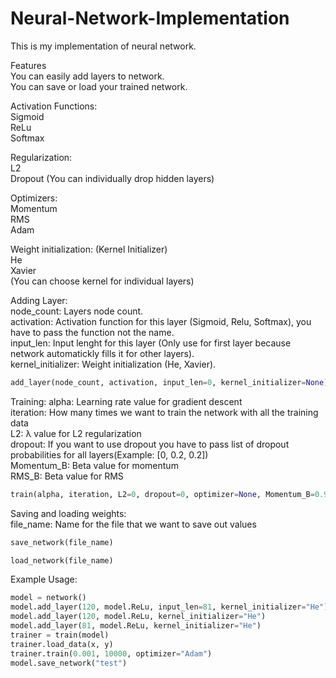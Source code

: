 # Neural-Network-Implementation
 This is my implementation of neural network.

Features<br/>
You can easily add layers to network.<br/>
You can save or load your trained network.<br/>


Activation Functions:<br/>
Sigmoid<br/>
ReLu<br/>
Softmax<br/>

Regularization:<br/>
L2<br/>
Dropout (You can individually drop hidden layers)<br/>

Optimizers:<br/>
Momentum<br/>
RMS<br/>
Adam<br/>

Weight initialization: (Kernel Initializer)<br/>
He<br/>
Xavier<br/>
(You can choose kernel for individual layers)

Adding Layer:<br/>
node_count: Layers node count.<br/>
activation: Activation function for this layer (Sigmoid, Relu, Softmax), you have to pass the function not the name.<br/>
input_len: Input lenght for this layer (Only use for first layer because network automatickly fills it for other layers).<br/>
kernel_initializer: Weight initialization (He, Xavier).<br/>

```python
add_layer(node_count, activation, input_len=0, kernel_initializer=None)
```

Training:
alpha: Learning rate value for gradient descent<br/>
iteration: How many times we want to train the network with all the training data<br/>
L2: λ value for L2 regularization<br/>
dropout: If you want to use dropout you have to pass list of dropout probabilities for all layers(Example: [0, 0.2, 0.2])<br/>
Momentum_B: Beta value for momentum<br/>
RMS_B: Beta value for RMS<br/>

```python
train(alpha, iteration, L2=0, dropout=0, optimizer=None, Momentum_B=0.9, RMS_B=0.999)
```

Saving and loading weights:<br/>
file_name: Name for the file that we want to save out values<br/>
```python
save_network(file_name)

load_network(file_name)
```

Example Usage:<br/>
```python
model = network()
model.add_layer(120, model.ReLu, input_len=81, kernel_initializer="He")
model.add_layer(120, model.ReLu, kernel_initializer="He")
model.add_layer(81, model.ReLu, kernel_initializer="He")
trainer = train(model)
trainer.load_data(x, y)
trainer.train(0.001, 10000, optimizer="Adam")
model.save_network("test")
```
